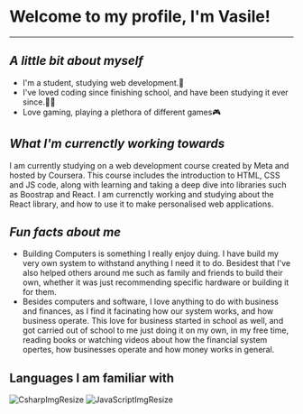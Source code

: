 # Welcome to my profile, I'm Vasile!
---
**_A little bit about myself_**
--
- I'm a student, studying web development.📖
- I've loved coding since finishing school, and have been studying it ever since.🧑‍💻
- Love gaming, playing a plethora of different games🎮

**_What I'm currenctly working towards_**
--
I am currently studying on a web development course created by Meta and hosted by Coursera. This course includes the introduction to HTML, CSS and JS code, along with learning
and taking a deep dive into libraries such as Boostrap and React. I am currenctly working and studying about the React library, and how to use it to make personalised web applications.

**_Fun facts about me_** 
--
- Building Computers is something I really enjoy duing. I have build my very own system to withstand anything I need it to do. Besidest that I've also helped others around me such as family and
  friends to build their own, whether it was just recommending specific hardware or building it for them.
- Besides computers and software, I love anything to do with business and finances, as I find it facinating how our system works, and how business operate. This love for business started in school as well,
  and got carried out of school to me just doing it on my own, in my free time, reading books or watching videos about how the financial system opertes, how businesses operate and how money works in general.

**Languages I am familiar with**
--
![CsharpImgResize](https://github.com/user-attachments/assets/762e4117-e095-4632-ac99-fb13bab6ab29) 
![JavaScriptImgResize](https://github.com/user-attachments/assets/b5bb0062-9fb3-4bf6-8d21-776395a85aab)

<!---
VasileLuchain/VasileLuchain is a ✨ special ✨ repository because its `README.md` (this file) appears on your GitHub profile.
You can click the Preview link to take a look at your changes.
--->

